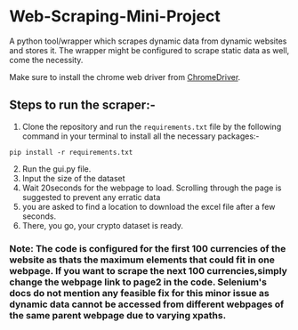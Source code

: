 # Web-Scraping-Mini-Project
A python tool/wrapper which scrapes dynamic data from dynamic websites and stores it. The wrapper might be configured to scrape static data as well, come the necessity.

Make sure to install the chrome web driver from [ChromeDriver](https://chromedriver.chromium.org/downloads).
## Steps to run the scraper:-
   1. Clone the repository and run the `requirements.txt` file by the following command in your terminal to install all the necessary packages:-
    
    pip install -r requirements.txt
    
   2. Run the gui.py file.
   3. Input the size of the dataset
   4.  Wait 20seconds for the webpage to load. Scrolling through the page is suggested to prevent any erratic data
   5. you are asked to find a location to download the excel file after a few seconds.
   6. There, you go, your crypto dataset is ready.
   
   ### Note: The code is configured for the first 100 currencies of the website as thats the maximum elements that could fit in one webpage. If you want to scrape the next 100 currencies,simply change the webpage link to page2 in the code. Selenium's docs do not mention any feasible fix for this minor issue as dynamic data cannot be accessed from different webpages of the same parent webpage due to varying xpaths. 
